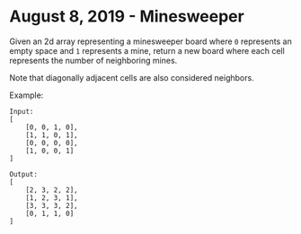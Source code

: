 # August 8, 2019 - Minesweeper

Given an 2d array representing a minesweeper board where `0` represents an 
empty space and `1` represents a mine, return a new board where each cell 
represents the number of neighboring mines.

Note that diagonally adjacent cells are also considered neighbors.

Example:
```
Input:
[
    [0, 0, 1, 0],
    [1, 1, 0, 1],
    [0, 0, 0, 0],
    [1, 0, 0, 1]
]

Output: 
[
    [2, 3, 2, 2],
    [1, 2, 3, 1],
    [3, 3, 3, 2],
    [0, 1, 1, 0]
]
```